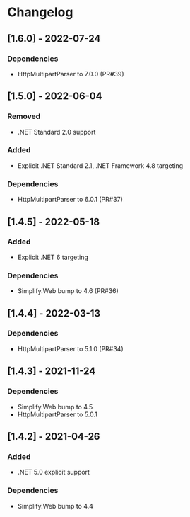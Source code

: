 # Changelog

## [1.6.0] - 2022-07-24

### Dependencies

- HttpMultipartParser to 7.0.0 (PR#39)

## [1.5.0] - 2022-06-04

### Removed

- .NET Standard 2.0 support

### Added

- Explicit .NET Standard 2.1, .NET Framework 4.8 targeting

### Dependencies

- HttpMultipartParser to 6.0.1 (PR#37)

## [1.4.5] - 2022-05-18

### Added

- Explicit .NET 6 targeting

### Dependencies

- Simplify.Web bump to 4.6 (PR#36)

## [1.4.4] - 2022-03-13

### Dependencies

- HttpMultipartParser to 5.1.0 (PR#34)

## [1.4.3] - 2021-11-24

### Dependencies

- Simplify.Web bump to 4.5
- HttpMultipartParser to 5.0.1

## [1.4.2] - 2021-04-26

### Added

- .NET 5.0 explicit support

### Dependencies

- Simplify.Web bump to 4.4
